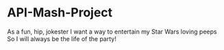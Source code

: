 # API-Mash-Project

As a fun, hip, jokester
I want a way to entertain my Star Wars loving peeps
So I will always be the life of the party!

